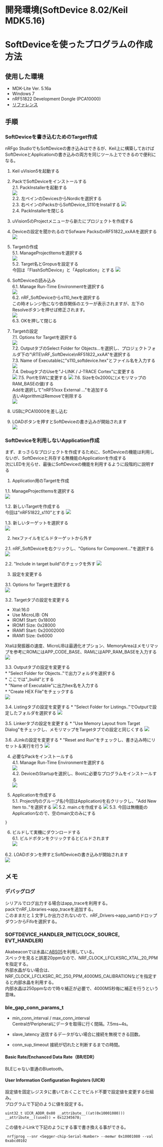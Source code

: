 # 開発環境(SoftDevice 8.02/Keil MDK5.16)

# SoftDeviceを使ったプログラムの作成方法 

## 使用した環境
* MDK-Lite Ver. 5.16a
* Windows 7
* nRF51822 Development Dongle (PCA10000)
* [リファレンス](http://infocenter.nordicsemi.com/index.jsp?topic=%2Fcom.nordic.infocenter.sdk51.v9.0.0%2Findex.html&cp=4_1_0)

## 手順

### SoftDeviceを書き込むためのTarget作成

nRFgo StudioでもSoftDeviceの書き込みはできるが、Keil上に構築しておけばSoftDeviceとApplicationの書き込みの両方を同じツール上でできるので便利になる。

1. Keil uVision5を起動する

2. PackでSoftDeviceをインストールする  
 2.1. PackInstallerを起動する  
  ![](./img/dev802_001.png)  
 2.2. 左ペインのDevicesからNordicを選択する  
 2.3. 右ペインのPacksからSoftDevice_S110をInstallする
  ![](./img/dev802_002.png)  
 2.4. PackInstallerを閉じる

3. uVision5のProjectメニューから新たにプロジェクトを作成する

4. Deviceの設定を聞かれるのでSofware PacksのnRF51822_xxAAを選択する
  ![](./img/dev802_003.png)  

5. Targetの作成  
 5.1. ManageProjectItemsを選択する  
  ![](./img/dev802_004.png)  
 5.2. Target名とGropusを設定する  
      今回は「FlashSoftDevice」と「Application」とする
  ![](./img/dev802_005.png)

6. SoftDeviceの読み込み  
 6.1. Manage Run-Time Environmentを選択する  
  ![](./img/dev802_006.png)  
 6.2. nRF_SoftDeviceからs110_hexを選択する  
      この時オレンジ色になり依存関係のエラーが表示されますが、左下のResolveボタンを押せば修正されます。  
  ![](./img/dev802_007.png)  
 6.3. OKを押して閉じる

7. Targetの設定  
 7.1. Options for Targetを選択する  
  ![](./img/dev802_008.png)  
 7.2. OutputタブのSelect Folder for Objects...を選択し、プロジェクトフォルダ下の"\RTE\nRF_SoftDevice\nRF51822_xxAA"を選択する  
 7.3. Name of Executableに"s110_softdevice.hex"とファイル名を入力する
  ![](./img/dev802_009.png)  
 7.4. DebugタブのUseを"J-LINK / J-TRACE Cortex"に変更する  
  ![](./img/dev802_010.png)
 7.5. PortをSWに変更する
  ![](./img/dev802_011.png)
 7.6. Sizeを0x2000に(メモリマップのRAM_BASEの値)する  
      Addを選択して"nRF51xxx External ..."を追加する  
      古いAlgorithmはRemoveで削除する  
  ![](./img/dev802_012.png)

8. USBにPCA10000を差し込む

9. LOADボタンを押すとSoftDeviceの書き込みが開始されます  
 ![](./img/dev802_013.png)

### SoftDeviceを利用しないApplication作成

まず、まっさらなプロジェクトを作成するために、SoftDeviceの機能は利用しないが、SoftDeviceと共存する無機能のApplicationを作成する  
次にLEDを光らせ、最後にSoftDeviceの機能を利用するように段階的に説明する

1. Application用のTargetを作成  

 1.1. ManageProjectItemsを選択する  
  ![](./img/dev802_004.png)  

 1.2. 新しいTargetを作成する  
      今回は"nRF51822_s110"とする
  ![](./img/dev802_100.png)

 1.3. 新しいターゲットを選択する  
  ![](./img/dev802_103.png)

2. hexファイルをビルドターゲットから外す  

 2.1. nRF_SoftDeviceを右クリックし、"Options for Component..."を選択する  
  ![](./img/dev802_101.png)  

 2.2. "Include in target build"のチェックを外す
  ![](./img/dev802_102.png)

3. 設定を変更する  

 3.1. Options for Targetを選択する  
  ![](./img/dev802_008.png)  

 3.2. Targetタブの設定を変更する  
  * Xtal:16.0
  * Use MicroLIB: ON
  * IROM1 Start: 0x18000
  * IROM1 Size: 0x28000
  * IRAM1 Start: 0x20002000
  * IRAM1 Size: 0x6000
   
  Xtalは発振器の速度、MicroLIBは最適化オプション、MemoryAreaはメモリマップを参考にROMにはAPP_CODE_BASE、RAMにはAPP_RAM_BASEを入力する  
  ![](./img/dev802_104.png)  

 3.3. Outputタブの設定を変更する   
    * "Select Folder for Objects.."で出力フォルダを選択する  
    * ここでは"_build"とする  
    * "Name of Executable"に出力hex名を入力する  
    * "Create HEX File"をチェックする  
   ![](./img/dev802_105.png)

 3.4. Listingタブの設定を変更する 
    * "Select Folder for Listings.."でOutputで設定したフォルダを選択する
   ![](./img/dev802_106.png)
   
 3.5. Linkerタブの設定を変更する
    * "Use Memory Layout from Target Dialog"をチェックし、メモリマップをTargetタブでの設定と同じくする
   ![](./img/dev802_107.png)

 3.6. JLinkの設定を変更する
    * "Reset and Run"をチェックし、書き込み時にリセット＆実行を行う
   ![](./img/dev802_108.png)
 
4. 必要なPackをインストールする  
 4.1. Manage Run-Time Environmentを選択する  
  ![](./img/dev802_006.png)  
 4.2. DeviceのStartupを選択し、Bootに必要なプログラムをインストールする  
  ![](./img/dev802_109.png)

5. Applicationを作成する  
 5.1. Project内のグループ名(今回はApplication)を右クリックし、"Add New Item to.."を選択する
  ![](./img/dev802_110.png)
 5.2. main.cを作成する
  ![](./img/dev802_111.png)
 5.3. 今回は無機能のApplicationなので、空のmain文のみにする

  ```int main() {  
  }
  ```

6. ビルドして実機にダウンロードする  
 6.1. ビルドボタンをクリックするとビルドされます  
 ![](./img/dev802_112.png)
 
 6.2. LOADボタンを押すとSoftDeviceの書き込みが開始されます  
 ![](./img/dev802_013.png)


## メモ

### デバッグログ

シリアルでログ出力する場合はapp_traceを利用する。  
packでnRF_Libraries->app_traceを追加する。  
このままだと１文字しか出力されないので、nRF_Drivers->app_uartのドロップダウンからFifoを選択する。

### SOFTDEVICE_HANDLER_INIT(CLOCK_SOURCE, EVT_HANDLER)

Akabeaconでは水晶に[ABS05](http://www.mouser.jp/ProductDetail/ABRACON/ABS05-32768KHZ-9-T/?qs=Pyu0ZBy%2FIJbsNYnIET1z3A%3D%3D)を利用している。  
スペックを見ると誤差20ppmなので、NRF_CLOCK_LFCLKSRC_XTAL_20_PPMを指定する。  
外部水晶がない場合は、NRF_CLOCK_LFCLKSRC_RC_250_PPM_4000MS_CALIBRATIONなどを指定すると内部水晶を利用する。  
内部水晶は250ppmなので時々補正が必要で、4000MS秒毎に補正を行うという意味。  

### ble_gap_conn_params_t

* min_conn_interval / max_conn_interval  
 CentralがPeripheralにデータを取得に行く間隔。7.5ms~4s。

* slave_latency
 送信するデータがない場合に接続を無視できる回数。

* conn_sup_timeout
 接続が切れたと判断するまでの時間。


#### Basic Rate/Enchanced Data Rate（BR/EDR）

BLEじゃない普通のBluetooth。


#### User Information Configuration Registers (UICR)

設定値を固定レジスタに書いておくことでビルド不要で設定値を変更する仕組み。  
プログラムで下記のように値を設定する。

```uint32_t UICR_ADDR_0x80 __attribute__((at(0x10001080))) __attribute__((used)) = 0x12345678;```

この値をJ-Linkで下記のようにする事で書き換える事ができる。

``` nrfjprog --snr <Segger-chip-Serial-Number> --memwr 0x10001080 --val 0xabcd0102```